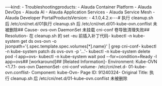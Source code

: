 ---kind:   - Troubleshootingproducts:    - Alauda Container Platform   - Alauda DevOps   - Alauda AI   - Alauda Application Services   - Alauda Service Mesh   - Alauda Developer PortalProductsVersion:   - 4.1.0,4.2.x---<!-- A type of document that involves encountering a fault, diag...it, performing root cause analysis, and providing solutions. --># 执行 cleanup.sh 后 /etc/cni/net.d/01执行 cleanup.sh 后 /etc/cni/net.d/01-kube-ovn.conflist 未被删除## Cause- ovs-ovn DaemonSet 未挂载 cni-conf 卷导致清理失败## Resolution- 在 cleanup.sh 的 set -eu 前插入补丁代码- kubectl -n kube-system get ds ovs-ovn -o jsonpath='{.spec.template.spec.volumes[*].name}' | grep cni-conf- kubectl -n kube-system patch ds ovs-ovn -p '...'- kubectl -n kube-system delete pod -l app=ovs- kubectl -n kube-system wait pod --for=condition=Ready -l app=ovs## [workaround]## [Related Information]- Environment: Kube-OVN <1.7.1- ovs-ovn DaemonSet- cni-conf volume- /etc/cni/net.d- 01-kube-ovn.conflist- Component: kube-Ovn- Page ID: 91240324- Original Title: 执行 cleanup.sh 后 /etc/cni/net.d/01-kube-ovn.conflist 未被删除